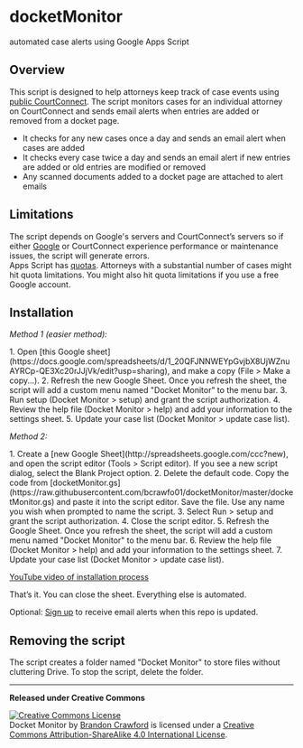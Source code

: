 docketMonitor
===========================
automated case alerts using Google Apps Script


## Overview
This script is designed to help attorneys keep track of case events using [public CourtConnect](https://caseinfo.aoc.arkansas.gov/cconnect/PROD/public/ck_public_qry_main.cp_main_idx). The script monitors cases for an individual attorney on CourtConnect and sends email alerts when entries are added or removed from a docket page.
 * It checks for any new cases once a day and sends an email alert when cases are added
 * It checks every case twice a day and sends an email alert if new entries are added or old entries are modified or removed
 * Any scanned documents added to a docket page are attached to alert emails


## Limitations
The script depends on Google's servers and CourtConnect’s servers so if either [Google](https://www.google.com/appsstatus) or CourtConnect experience performance or maintenance issues, the script will generate errors.<br> 
Apps Script has [quotas](https://developers.google.com/apps-script/guides/services/quotas). Attorneys with a substantial number of cases might hit quota limitations. You might also hit quota limitations if you use a free Google account. 



## Installation
<p><i>Method 1 (easier method):</i></p>
1. Open [this Google sheet](https://docs.google.com/spreadsheets/d/1_20QFJNNWEYpGvjbX8UjWZnuAYRCp-QE3Xc20rJJjVk/edit?usp=sharing), and make a copy (File > Make a copy...).
2. Refresh the new Google Sheet. Once you refresh the sheet, the script will add a custom menu named "Docket Monitor" to the menu bar.
3. Run setup (Docket Monitor > setup) and grant the script authorization.
4. Review the help file (Docket Monitor > help) and add your information to the settings sheet.
5. Update your case list (Docket Monitor > update case list).

<p><i>Method 2:</i></p>
1. Create a [new Google Sheet](http://spreadsheets.google.com/ccc?new), and open the script editor (Tools > Script editor). If you see a new script dialog, select the Blank Project option.
2. Delete the default code. Copy the code from [docketMonitor.gs](https://raw.githubusercontent.com/bcrawfo01/docketMonitor/master/docketMonitor.gs) and paste it into the script editor. Save the file. Use any name you wish when prompted to name the script.
3. Select Run > setup and grant the script authorization.
4. Close the script editor.
5. Refresh the Google Sheet. Once you refresh the sheet, the script will add a custom menu named "Docket Monitor" to the menu bar.
6. Review the help file (Docket Monitor > help) and add your information to the settings sheet.
7. Update your case list (Docket Monitor > update case list).


[YouTube video of installation process](https://youtu.be/Pf-myw_do9w)


That’s it. You can close the sheet. Everything else is automated.


Optional: [Sign up](http://github-file-watcher.com/?repository=bcrawfo01/docketMonitor&glob=*) to receive email alerts when this repo is updated.


## Removing the script
The script creates a folder named "Docket Monitor" to store files without cluttering Drive. To stop the script, delete the folder. 


***
<strong>Released under Creative Commons</strong>

<a rel="license" href="http://creativecommons.org/licenses/by-sa/4.0/"><img alt="Creative Commons License" style="border-width:0" src="https://i.creativecommons.org/l/by-sa/4.0/88x31.png" /></a><br /><span xmlns:dct="http://purl.org/dc/terms/" property="dct:title">Docket Monitor</span> by <a xmlns:cc="http://creativecommons.org/ns#" href="https://www.dynamicpractices.com/" property="cc:attributionName" rel="cc:attributionURL">Brandon Crawford</a> is licensed under a <a rel="license" href="http://creativecommons.org/licenses/by-sa/4.0/">Creative Commons Attribution-ShareAlike 4.0 International License</a>.

